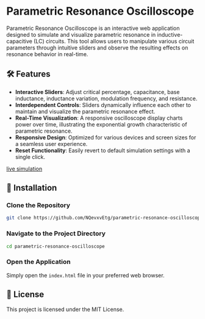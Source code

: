 # Parametric Resonance Oscilloscope

Parametric Resonance Oscilloscope is an interactive web application designed to simulate and visualize parametric resonance in inductive-capacitive (LC) circuits. This tool allows users to manipulate various circuit parameters through intuitive sliders and observe the resulting effects on resonance behavior in real-time.

## 🛠️ Features

- **Interactive Sliders**: Adjust critical percentage, capacitance, base inductance, inductance variation, modulation frequency, and resistance.
- **Interdependent Controls**: Sliders dynamically influence each other to maintain and visualize the parametric resonance effect.
- **Real-Time Visualization**: A responsive oscilloscope display charts power over time, illustrating the exponential growth characteristic of parametric resonance.
- **Responsive Design**: Optimized for various devices and screen sizes for a seamless user experience.
- **Reset Functionality**: Easily revert to default simulation settings with a single click.

[live simulation](#)

## 📂 Installation

### Clone the Repository

```bash
git clone https://github.com/NQevxvEtg/parametric-resonance-oscilloscope.git
```

### Navigate to the Project Directory

```bash
cd parametric-resonance-oscilloscope
```

### Open the Application

Simply open the `index.html` file in your preferred web browser.

## 📝 License

This project is licensed under the MIT License.

